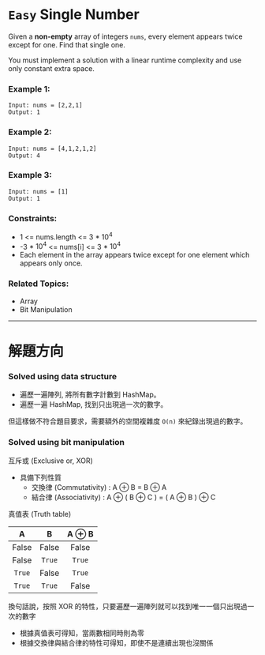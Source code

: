 # `Easy` Single Number

Given a **non-empty** array of integers `nums`, every element appears twice except for one. Find that single one.

You must implement a solution with a linear runtime complexity and use only constant extra space.

### Example 1:

```
Input: nums = [2,2,1]
Output: 1
```

### Example 2:

```
Input: nums = [4,1,2,1,2]
Output: 4
```

### Example 3:

```
Input: nums = [1]
Output: 1
```

### Constraints:

- 1 <= nums.length <= 3 * $10^4$
- -3 * $10^4$ <= nums[i] <= 3 * $10^4$
- Each element in the array appears twice except for one element which appears only once.

### Related Topics:

- Array
- Bit Manipulation

---

# 解題方向

### Solved using data structure

- 遍歷一遍陣列, 將所有數字計數到 HashMap。
- 遍歷一遍 HashMap, 找到只出現過一次的數字。

但這樣做不符合題目要求，需要額外的空間複雜度 `O(n)` 來紀錄出現過的數字。

### Solved using bit manipulation

互斥或 (Exclusive or, XOR)
- 具備下列性質
   - 交換律 (Commutativity) : A $\oplus{}$ B = B $\oplus{}$ A
   - 結合律 (Associativity) : A $\oplus{}$ ( B $\oplus{}$ C ) = ( A $\oplus{}$ B ) $\oplus{}$ C

真值表 (Truth table)
  
| A     | B     | A $\oplus{}$ B |
| :---: | :---: | :---: |
| False | False | False |
| False | `True`  | `True`  |
| `True`  | False | `True`  |
| `True`  | `True`  | False |

換句話說，按照 XOR 的特性，只要遍歷一遍陣列就可以找到唯一一個只出現過一次的數字
- 根據真值表可得知，當兩數相同時則為零
- 根據交換律與結合律的特性可得知，即使不是連續出現也沒關係